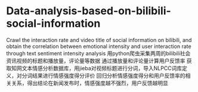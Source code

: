 # Data-analysis-based-on-bilibili-social-information
Crawl the interaction rate and video title of social information on bilibili, and obtain the correlation between emotional intensity and user interaction rate through text sentiment intensity analysis
用python爬虫采集两周的bilibili社会资讯视频的标题和播放量，评论量等数据
通过播放量和评论量计算用户反馈率
获取知网文本情感分析数据库，用jieba对视频标题进行分词，导入NLPCC词库定义，对分词结果进行情感强度得分评价
回归分析情感强度得分和用户反馈率的相关关系，得出结论在新闻发布时，情感强度越不强烈，用户反馈越明显
